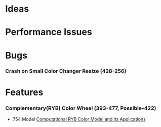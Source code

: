 

# Ideas


# Performance Issues



# Bugs


### Crash on Small Color Changer Resize (428-256)


# Features

### Complementary(RYB) Color Wheel (393-477, Possible-422)




- 754 Model [Computational RYB Color Model and its
  Applications](https://doi.org/10.11371/tievciieej.5.2_110)

